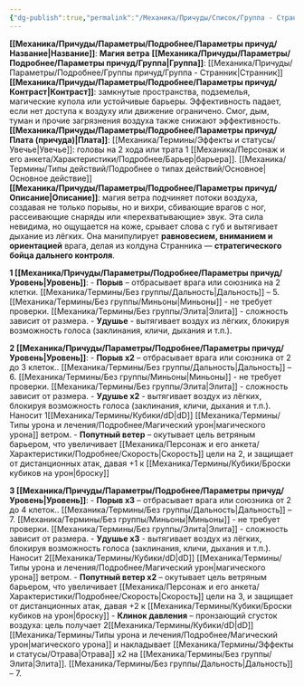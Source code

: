 ```yaml
---
{"dg-publish":true,"permalink":"/Механика/Причуды/Список/Группа - Странник/Магия ветра/","noteIcon":"","created":"2025-08-21T13:47:46.162+03:00","updated":"2025-09-04T08:06:55.439+03:00"}
---
```


**[[Механика/Причуды/Параметры/Подробнее/Параметры причуд/Название\|Название]]**: **Магия ветра**
**[[Механика/Причуды/Параметры/Подробнее/Параметры причуд/Группа\|Группа]]**: [[Механика/Причуды/Параметры/Подробнее/Группы причуд/Группа - Странник\|Странник]]  
**[[Механика/Причуды/Параметры/Подробнее/Параметры причуд/Контраст\|Контраст]]**: замкнутые пространства, подземелья, магические купола или устойчивые барьеры. Эффективность падает, если нет доступа к воздуху или движение ограничено.  Смог, дым, туман и прочие загрязнения воздуха также снижают эффективность.
**[[Механика/Причуды/Параметры/Подробнее/Параметры причуд/Плата (причуда)\|Плата]]**:  [[Механика/Термины/Эффекты и статусы/Увечье\|Увечье]]: головы на 2 хода или трата 1 [[Механика/Персонаж и его анкета/Характеристики/Подробнее/Барьер\|барьера]]. [[Механика/Термины/Типы действий/Подробнее о типах действий/Основное\|Основное действие]]  
**[[Механика/Причуды/Параметры/Подробнее/Параметры причуд/Описание\|Описание]]**:  магия ветра подчиняет потоки воздуха, создавая не только порывы, но и вихри, сбивающие врагов с ног, рассеивающие снаряды или «перехватывающие» звук. Эта сила невидима, но ощущается на коже, срывает слова с губ и вытягивает дыхание из лёгких. Она манипулирует **равновесием, вниманием и ориентацией** врага, делая из колдуна Странника — **стратегического бойца дальнего контроля**.


 **1 [[Механика/Причуды/Параметры/Подробнее/Параметры причуд/Уровень\|Уровень]]**:
	- **Порыв** – отбрасывает врага или союзника на 2 клетки. [[Механика/Термины/Без группы/Дальность\|Дальность]] – 5. [[Механика/Термины/Без группы/Миньоны\|Миньоны]] - не требует проверки. [[Механика/Термины/Без группы/Элита\|Элита]] - сложность зависит от размера. 
	- **Удушье** - вытягивает воздух из лёгких, блокируя возможность голоса (заклинания, кличи, дыхания и т.п.).

 **2 [[Механика/Причуды/Параметры/Подробнее/Параметры причуд/Уровень\|Уровень]]**:
	- **Порыв х2** – отбрасывает врага или союзника от 2 до  3 клеток.. [[Механика/Термины/Без группы/Дальность\|Дальность]] – 6. [[Механика/Термины/Без группы/Миньоны\|Миньоны]] - не требует проверки. [[Механика/Термины/Без группы/Элита\|Элита]] - сложность зависит от размера. 
	- **Удушье х2** - вытягивает воздух из лёгких, блокируя возможность голоса (заклинания, кличи, дыхания и т.п.). Наносит 1[[Механика/Термины/Кубики/dD\|dD]] [[Механика/Термины/Типы урона и лечения/Подробнее/Магический урон\|магического урона]] ветром.
	- **Попутный ветер** – окутывает цель ветряным барьером, что увеличивает [[Механика/Персонаж и его анкета/Характеристики/Подробнее/Скорость\|Скорость]] цели на 2, и защищает от дистанционных атак, давая +1 к [[Механика/Термины/Кубики/Броски кубиков на урон\|броску]]

 **3 [[Механика/Причуды/Параметры/Подробнее/Параметры причуд/Уровень\|Уровень]]**:
	- **Порыв х3** – отбрасывает врага или союзника от 2 до  4 клеток.. [[Механика/Термины/Без группы/Дальность\|Дальность]] – 7. [[Механика/Термины/Без группы/Миньоны\|Миньоны]] - не требует проверки. [[Механика/Термины/Без группы/Элита\|Элита]] - сложность зависит от размера. 
	- **Удушье х3** - вытягивает воздух из лёгких, блокируя возможность голоса (заклинания, кличи, дыхания и т.п.). Наносит 2[[Механика/Термины/Кубики/dD\|dD]] [[Механика/Термины/Типы урона и лечения/Подробнее/Магический урон\|магического урона]] ветром.
	- **Попутный ветер х2** – окутывает цель ветряным барьером, что увеличивает [[Механика/Персонаж и его анкета/Характеристики/Подробнее/Скорость\|Скорость]] цели на 3, и защищает от дистанционных атак, давая +2 к [[Механика/Термины/Кубики/Броски кубиков на урон\|броску]]
	- **Клинок давления** – пронзающий сгусток воздуха: цель получает 2[[Механика/Термины/Кубики/dD\|dD]] [[Механика/Термины/Типы урона и лечения/Подробнее/Магический урон\|магического урона]] и  накладывает [[Механика/Термины/Эффекты и статусы/Отрава\|Отрава]] х2 на [[Механика/Термины/Без группы/Элита\|Элита]]. [[Механика/Термины/Без группы/Дальность\|Дальность]] – 7.